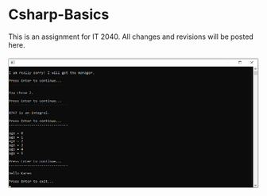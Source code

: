 # Csharp-Basics

This is an assignment for IT 2040. All changes and revisions will be posted here.
<br><br><img src="screenshot.png">
